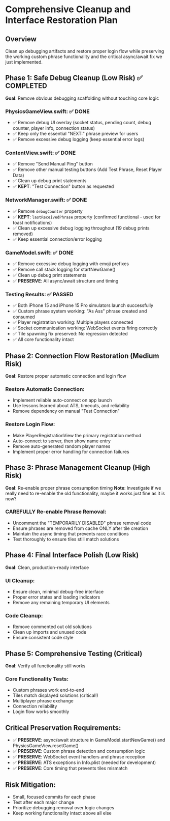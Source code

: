 # Comprehensive Cleanup and Interface Restoration Plan

## Overview
Clean up debugging artifacts and restore proper login flow while preserving the working custom phrase functionality and the critical async/await fix we just implemented.

## Phase 1: Safe Debug Cleanup (Low Risk) ✅ **COMPLETED**
**Goal**: Remove obvious debugging scaffolding without touching core logic

### PhysicsGameView.swift: ✅ **DONE**
- ✅ Remove debug UI overlay (socket status, pending count, debug counter, player info, connection status)
- ✅ Keep only the essential "NEXT:" phrase preview for users
- ✅ Remove excessive debug logging (keep essential error logs)

### ContentView.swift: ✅ **DONE**
- ✅ Remove "Send Manual Ping" button  
- ✅ Remove other manual testing buttons (Add Test Phrase, Reset Player Data)
- ✅ Clean up debug print statements
- ✅ **KEPT**: "Test Connection" button as requested

### NetworkManager.swift: ✅ **DONE**
- ✅ Remove `debugCounter` property
- ✅ **KEPT**: `lastReceivedPhrase` property (confirmed functional - used for toast notifications)
- ✅ Clean up excessive debug logging throughout (19 debug prints removed)
- ✅ Keep essential connection/error logging

### GameModel.swift: ✅ **DONE**
- ✅ Remove excessive debug logging with emoji prefixes
- ✅ Remove call stack logging for startNewGame()
- ✅ Clean up debug print statements
- ✅ **PRESERVE**: All async/await structure and timing

### Testing Results: ✅ **PASSED**
- ✅ Both iPhone 15 and iPhone 15 Pro simulators launch successfully
- ✅ Custom phrase system working: "As Ass" phrase created and consumed
- ✅ Player registration working: Multiple players connected
- ✅ Socket communication working: WebSocket events firing correctly
- ✅ Tile spawning fix preserved: No regression detected
- ✅ All core functionality intact

## Phase 2: Connection Flow Restoration (Medium Risk)
**Goal**: Restore proper automatic connection and login flow

### Restore Automatic Connection:
- Implement reliable auto-connect on app launch
- Use lessons learned about ATS, timeouts, and reliability
- Remove dependency on manual "Test Connection"

### Restore Login Flow:
- Make PlayerRegistrationView the primary registration method
- Auto-connect to server, then show name entry
- Remove auto-generated random player names
- Implement proper error handling for connection failures

## Phase 3: Phrase Management Cleanup (High Risk)
**Goal**: Re-enable proper phrase consumption timing
**Note**: Investigate if we really need to re-enable the old functionality, maybe it works just fine as it is now?

### CAREFULLY Re-enable Phrase Removal:
- Uncomment the "TEMPORARILY DISABLED" phrase removal code
- Ensure phrases are removed from cache ONLY after tile creation
- Maintain the async timing that prevents race conditions
- Test thoroughly to ensure tiles still match solutions

## Phase 4: Final Interface Polish (Low Risk)
**Goal**: Clean, production-ready interface

### UI Cleanup:
- Ensure clean, minimal debug-free interface
- Proper error states and loading indicators
- Remove any remaining temporary UI elements

### Code Cleanup:
- Remove commented out old solutions
- Clean up imports and unused code
- Ensure consistent code style

## Phase 5: Comprehensive Testing (Critical)
**Goal**: Verify all functionality still works

### Core Functionality Tests:
- Custom phrases work end-to-end
- Tiles match displayed solutions (critical!)
- Multiplayer phrase exchange
- Connection reliability
- Login flow works smoothly

## Critical Preservation Requirements:
- ✅ **PRESERVE**: async/await structure in GameModel.startNewGame() and PhysicsGameView.resetGame()
- ✅ **PRESERVE**: Custom phrase detection and consumption logic
- ✅ **PRESERVE**: WebSocket event handlers and phrase reception
- ✅ **PRESERVE**: ATS exceptions in Info.plist (needed for development)
- ✅ **PRESERVE**: Core timing that prevents tiles mismatch

## Risk Mitigation:
- Small, focused commits for each phase
- Test after each major change
- Prioritize debugging removal over logic changes
- Keep working functionality intact above all else